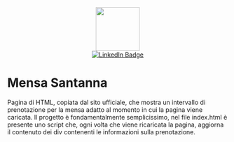 <div id="header" align="center">
  <img src="https://media.giphy.com/media/M9gbBd9nbDrOTu1Mqx/giphy.gif" width="100"/>
  <div id="badges">
    <a href="https://www.linkedin.com/in/simone-gallo-b27b801b0">
      <img src="https://img.shields.io/badge/LinkedIn-blue?style=for-the-badge&logo=linkedin&logoColor=white" alt="LinkedIn Badge"/>
    </a>
  </div>
  <img src="https://komarev.com/ghpvc/?username=Monesi-dev&style=flat-square&color=blue" alt=""/>
</div>


# Mensa Santanna
Pagina di HTML, copiata dal sito ufficiale, che mostra un intervallo di prenotazione per la mensa adatto al momento in cui la pagina viene caricata. Il progetto è fondamentalmente semplicissimo, nel file index.html è presente uno script che, ogni volta che viene ricaricata la pagina, aggiorna il contenuto dei div contenenti le informazioni sulla prenotazione.
